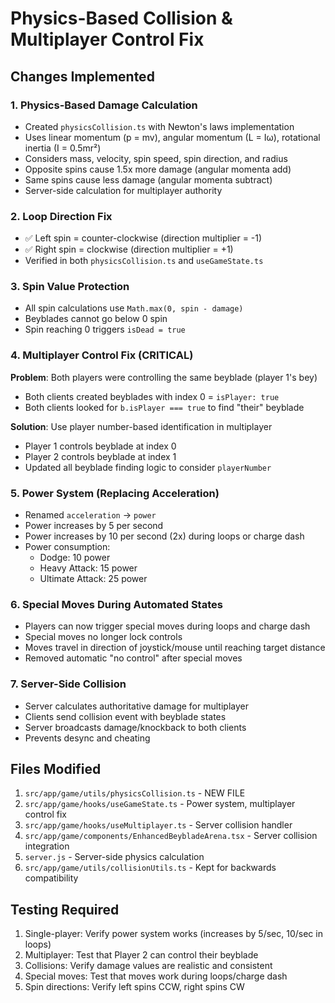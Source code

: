# Physics-Based Collision & Multiplayer Control Fix

## Changes Implemented

### 1. **Physics-Based Damage Calculation**

- Created `physicsCollision.ts` with Newton's laws implementation
- Uses linear momentum (p = mv), angular momentum (L = Iω), rotational inertia (I = 0.5mr²)
- Considers mass, velocity, spin speed, spin direction, and radius
- Opposite spins cause 1.5x more damage (angular momenta add)
- Same spins cause less damage (angular momenta subtract)
- Server-side calculation for multiplayer authority

### 2. **Loop Direction Fix**

- ✅ Left spin = counter-clockwise (direction multiplier = -1)
- ✅ Right spin = clockwise (direction multiplier = +1)
- Verified in both `physicsCollision.ts` and `useGameState.ts`

### 3. **Spin Value Protection**

- All spin calculations use `Math.max(0, spin - damage)`
- Beyblades cannot go below 0 spin
- Spin reaching 0 triggers `isDead = true`

### 4. **Multiplayer Control Fix (CRITICAL)**

**Problem**: Both players were controlling the same beyblade (player 1's bey)

- Both clients created beyblades with index 0 = `isPlayer: true`
- Both clients looked for `b.isPlayer === true` to find "their" beyblade

**Solution**: Use player number-based identification in multiplayer

- Player 1 controls beyblade at index 0
- Player 2 controls beyblade at index 1
- Updated all beyblade finding logic to consider `playerNumber`

### 5. **Power System (Replacing Acceleration)**

- Renamed `acceleration` → `power`
- Power increases by 5 per second
- Power increases by 10 per second (2x) during loops or charge dash
- Power consumption:
  - Dodge: 10 power
  - Heavy Attack: 15 power
  - Ultimate Attack: 25 power

### 6. **Special Moves During Automated States**

- Players can now trigger special moves during loops and charge dash
- Special moves no longer lock controls
- Moves travel in direction of joystick/mouse until reaching target distance
- Removed automatic "no control" after special moves

### 7. **Server-Side Collision**

- Server calculates authoritative damage for multiplayer
- Clients send collision event with beyblade states
- Server broadcasts damage/knockback to both clients
- Prevents desync and cheating

## Files Modified

1. `src/app/game/utils/physicsCollision.ts` - NEW FILE
2. `src/app/game/hooks/useGameState.ts` - Power system, multiplayer control fix
3. `src/app/game/hooks/useMultiplayer.ts` - Server collision handler
4. `src/app/game/components/EnhancedBeybladeArena.tsx` - Server collision integration
5. `server.js` - Server-side physics calculation
6. `src/app/game/utils/collisionUtils.ts` - Kept for backwards compatibility

## Testing Required

1. Single-player: Verify power system works (increases by 5/sec, 10/sec in loops)
2. Multiplayer: Test that Player 2 can control their beyblade
3. Collisions: Verify damage values are realistic and consistent
4. Special moves: Test that moves work during loops/charge dash
5. Spin directions: Verify left spins CCW, right spins CW
